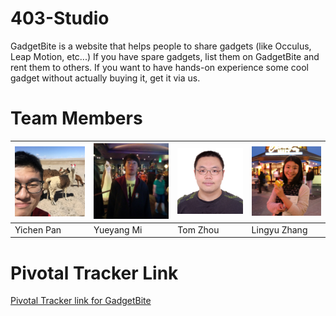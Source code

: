 # 403-Studio

GadgetBite is a website that helps people to share gadgets (like Occulus, Leap Motion, etc...)
If you have spare gadgets, list them on GadgetBite and rent them to others.
If you want to have hands-on experience some cool gadget without actually buying it, get it via us.

# Team Members
| <img src="./public/teammates/yichen.jpg" width="250"> | <img src="./public/teammates/mi.jpg" width="250"> | <img src="./public/teammates/tom.jpg" width="250"> | <img src="./public/teammates/claire.jpg" width="250"> |
| ----------------------------------- | ----------------------------------- | ----------------------------------- | ----------------------------------- |
| Yichen Pan                          | Yueyang Mi                          | Tom Zhou                            | Lingyu Zhang                        |

# Pivotal Tracker Link
[Pivotal Tracker link for GadgetBite](https://www.pivotaltracker.com/n/projects/1446720)